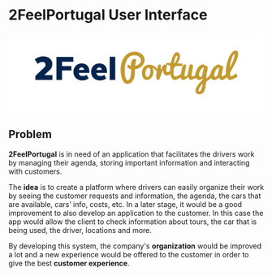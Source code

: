 # 2FeelPortugal User Interface

![2FeelPortugal Logo](/assets/branding/1542071785774.jfif "2FeelPortugal Logo")

## Problem

**2FeelPortugal** is in need of an application that facilitates the drivers work by managing their agenda, storing important information and interacting with customers. 


The **idea** is to create a platform where drivers can easily organize their work by seeing the customer requests and information, the agenda, the cars that are available, cars’ info, costs,  etc. 
In a later stage, it would be a good improvement to also develop an application to the customer. In this case the app would allow the client to check information about tours, the car that is being used, the driver, locations and more.


By developing this system, the company's **organization** would be improved a lot and a new experience would be offered to the customer in order to give the best **customer experience**.
